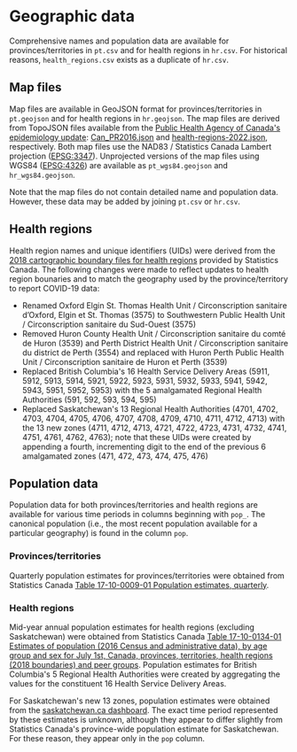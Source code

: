 # Geographic data

Comprehensive names and population data are available for provinces/territories in `pt.csv` and for health regions in `hr.csv`. For historical reasons, `health_regions.csv` exists as a duplicate of `hr.csv`.

## Map files

Map files are available in GeoJSON format for provinces/territories in `pt.geojson` and for health regions in `hr.geojson`. The map files are derived from TopoJSON files available from the [Public Health Agency of Canada's epidemiology update](https://health-infobase.canada.ca/covid-19/): [Can_PR2016.json](https://health-infobase.canada.ca/src/json/Can_PR2016.json) and [health-regions-2022.json](https://health-infobase.canada.ca/src/json/health-regions-2022.json), respectively. Both map files use the NAD83 / Statistics Canada Lambert projection ([EPSG:3347](https://epsg.io/3347)). Unprojected versions of the map files using WGS84 ([EPSG:4326](https://epsg.io/4326)) are available as `pt_wgs84.geojson` and `hr_wgs84.geojson`.

Note that the map files do not contain detailed name and population data. However, these data may be added by joining `pt.csv` or `hr.csv`.

## Health regions

Health region names and unique identifiers (UIDs) were derived from the [2018 cartographic boundary files for health regions](https://www150.statcan.gc.ca/n1/pub/82-402-x/2018001/hrbf-flrs-eng.htm) provided by Statistics Canada. The following changes were made to reflect updates to health region bounaries and to match the geography used by the province/territory to report COVID-19 data:

* Renamed Oxford Elgin St. Thomas Health Unit / Circonscription sanitaire d’Oxford, Elgin et St. Thomas (3575) to Southwestern Public Health Unit / Circonscription sanitaire du Sud-Ouest (3575)
* Removed Huron County Health Unit / Circonscription sanitaire du comté de Huron (3539) and Perth District Health Unit / Circonscription sanitaire du district de Perth (3554) and replaced with Huron Perth Public Health Unit / Circonscription sanitaire de Huron et Perth (3539)
* Replaced British Columbia's 16 Health Service Delivery Areas (5911, 5912, 5913, 5914, 5921, 5922, 5923, 5931, 5932, 5933, 5941, 5942, 5943, 5951, 5952, 5953) with the 5 amalgamated Regional Health Authorities (591, 592, 593, 594, 595)
* Replaced Saskatchewan's 13 Regional Health Authorities (4701, 4702, 4703, 4704, 4705, 4706, 4707, 4708, 4709, 4710, 4711, 4712, 4713) with the 13 new zones (4711, 4712, 4713, 4721, 4722, 4723, 4731, 4732, 4741, 4751, 4761, 4762, 4763); note that these UIDs were created by appending a fourth, incrementing digit to the end of the previous 6 amalgamated zones (471, 472, 473, 474, 475, 476)

## Population data

Population data for both provinces/territories and health regions are available for various time periods in columns beginning with `pop_`. The canonical population (i.e., the most recent population available for a particular geography) is found in the column `pop`.

### Provinces/territories

Quarterly population estimates for provinces/territories were obtained from Statistics Canada [Table 17-10-0009-01 Population estimates, quarterly](https://doi.org/10.25318/1710000901-eng).

### Health regions

Mid-year annual population estimates for health regions (excluding Saskatchewan) were obtained from Statistics Canada [Table 17-10-0134-01 Estimates of population (2016 Census and administrative data), by age group and sex for July 1st, Canada, provinces, territories, health regions (2018 boundaries) and peer groups](https://doi.org/10.25318/1710013401-eng). Population estimates for British Columbia's 5 Regional Health Authorities were created by aggregating the values for the constituent 16 Health Service Delivery Areas.

For Saskatchewan's new 13 zones, population estimates were obtained from the [saskatchewan.ca dashboard](https://dashboard.saskatchewan.ca/health-wellness). The exact time period represented by these estimates is unknown, although they appear to differ slightly from Statistics Canada's province-wide population estimate for Saskatchewan. For these reason, they appear only in the `pop` column.
